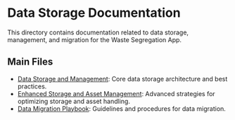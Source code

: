 # Data Storage Documentation

This directory contains documentation related to data storage, management, and migration for the Waste Segregation App.

## Main Files

- [Data Storage and Management](./data_storage_and_management.md): Core data storage architecture and best practices.
- [Enhanced Storage and Asset Management](./enhanced_storage_and_asset_management.md): Advanced strategies for optimizing storage and asset handling.
- [Data Migration Playbook](./data_migration_playbook.md): Guidelines and procedures for data migration. 